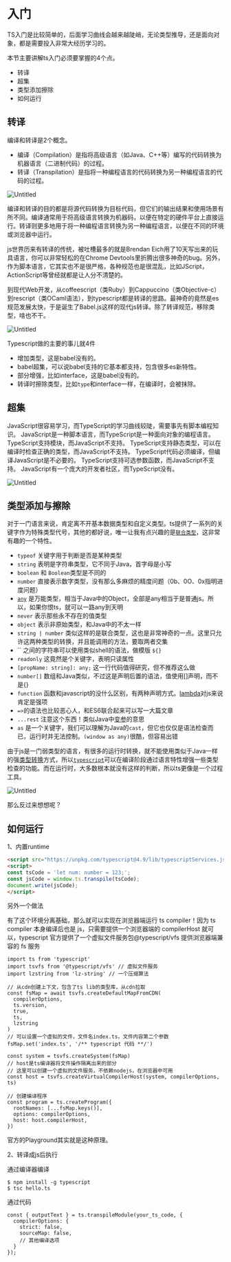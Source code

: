 # 入门

TS入门是比较简单的，后面学习曲线会越来越陡峭，无论类型推导，还是面向对象，都是需要投入非常大经历学习的。

本节主要讲解ts入门必须要掌握的4个点。

- 转译
- 超集
- 类型添加擦除
- 如何运行

## 转译

编译和转译是2个概念。

- 编译（Compilation）是指将高级语言（如Java、C++等）编写的代码转换为机器语言（二进制代码）的过程。
- 转译（Transpilation）是指将一种编程语言的代码转换为另一种编程语言的代码的过程。

![Untitled](img/Untitled%207.png)

编译和转译的目的都是将源代码转换为目标代码，但它们的输出结果和使用场景有所不同。编译通常用于将高级语言转换为机器码，以便在特定的硬件平台上直接运行。转译则更多地用于将一种编程语言转换为另一种编程语言，以便在不同的环境或浏览器中运行。

js世界历来有转译的传统，被吐槽最多的就是Brendan Eich用了10天写出来的玩具语言，你可以非常轻松的在Chrome Devtools里折腾出很多神奇的bug。另外，作为脚本语言，它其实也不是很严格，各种规范也是很混乱，比如JScript，ActionScript等曾经就都是让人分不清楚的。

到现代Web开发，从coffeescript（类Ruby）到Cappuccino（类Objective-c）到rescript（类OCaml语法），到typescript都是转译的思路。最神奇的竟然是es规范发展太快，于是诞生了Babel.js这样的现代js转译。除了转译规范，移除类型，啥也不干。

![Untitled](img/Untitled%208.png)

Typescript做的主要的事儿就4件

- 增加类型，这是babel没有的。
- babel超集，可以说babel支持的它基本都支持，包含很多es新特性。
- 部分增强，比如interface，这是babel没有的。
- 转译时擦除类型，比如`type`和interface一样，在编译时，会被抹除。

## 超集

JavaScript很容易学习，而TypeScript的学习曲线较陡，需要事先有脚本编程知识。
JavaScript是一种脚本语言，而TypeScript是一种面向对象的编程语言。
TypeScript支持模块，而JavaScript不支持。
TypeScript支持静态类型，可以在编译时检查正确的类型，而JavaScript不支持。
TypeScript代码必须编译，但编译JavaScript是不必要的。
TypeScript支持可选参数函数，而JavaScript不支持。
JavaScript有一个庞大的开发者社区，而TypeScript没有。

![Untitled](img/Untitled%209.png)

## 类型添加与擦除

对于一门语言来说，肯定离不开基本数据类型和自定义类型。ts提供了一系列的关键字作为特殊类型代号，其他的都好说，唯一让我有点兴趣的是[`联合类型`](https://www.zhihu.com/search?q=%E8%81%94%E5%90%88%E7%B1%BB%E5%9E%8B&search_source=Entity&hybrid_search_source=Entity&hybrid_search_extra=%7B%22sourceType%22%3A%22answer%22%2C%22sourceId%22%3A3126865898%7D)，这非常有趣的一个特性。

- `typeof` 关键字用于判断是否是某种类型
- `string` 表明是字符串类型，它不同于Java，首字母是小写
- `boolean` 和 `Boolean`类型是不同的
- `number` 直接表示数字类型，没有那么多麻烦的精度问题（0b、0O、0x指明进度问题）
- [`any`](https://www.zhihu.com/search?q=any&search_source=Entity&hybrid_search_source=Entity&hybrid_search_extra=%7B%22sourceType%22%3A%22answer%22%2C%22sourceId%22%3A3126865898%7D) 是万能类型，相当于Java中的Object，全部是any相当于是普通js。所以，如果你恨ts，就可以一路any到天明
- `never` 表示那些永不存在的值类型
- `object` 表示非原始类型，和Java中的不太一样
- `string | number` 类似这样的是联合类型，这也是非常神奇的一点。这里只允许这两种类型的转换，并且能调用的方法，要取两者交集
- `` 之间的字符串可以使用类似shell的语法，做模版 `${}`
- `readonly` 这竟然是个关键字，表明只读属性
- `[propName: string]: any;` 这一行代码值得研究，但不推荐这么做
- `number[]` 数组和Java类似，不过这是声明后置的语法，值使用[]声明，而不是{}
- `function` 函数和javascript的没什么区别，有两种声明方式。[lambda](https://www.zhihu.com/search?q=lambda&search_source=Entity&hybrid_search_source=Entity&hybrid_search_extra=%7B%22sourceType%22%3A%22answer%22%2C%22sourceId%22%3A3126865898%7D)对js来说肯定是强项
- `=>`的语法也比较恶心人，和ES6联合起来可以写一大篇文章
- `...rest` 注意这个东西！类似Java中[变参](https://www.zhihu.com/search?q=%E5%8F%98%E5%8F%82&search_source=Entity&hybrid_search_source=Entity&hybrid_search_extra=%7B%22sourceType%22%3A%22answer%22%2C%22sourceId%22%3A3126865898%7D)的意思
- `as` 是一个关键字，我们可以理解为Java的`cast`，但它也仅仅是语法检查而已，运行时并无法控制。`(window as any)`很酷，但容易出错

由于js是一门弱类型的语言，有很多的运行时转换，就不能使用类似于Java一样的强[类型转换](https://www.zhihu.com/search?q=%E7%B1%BB%E5%9E%8B%E8%BD%AC%E6%8D%A2&search_source=Entity&hybrid_search_source=Entity&hybrid_search_extra=%7B%22sourceType%22%3A%22answer%22%2C%22sourceId%22%3A3126865898%7D)方式，所以[`typescript`](https://www.zhihu.com/search?q=typescript&search_source=Entity&hybrid_search_source=Entity&hybrid_search_extra=%7B%22sourceType%22%3A%22answer%22%2C%22sourceId%22%3A3126865898%7D)可以在编译阶段通过语言特性增强一些类型检查的功能。而在运行时，大多数根本就没有这样的判断，所以ts更像是一个过程工具。

![Untitled](img/Untitled%2010.png)

那么反过来想想呢？

## 如何运行

1、内置runtime

```html
<script src="https://unpkg.com/typescript@4.9/lib/typescriptServices.js"></script>
<script>
const tsCode = 'let num: number = 123;';
const jsCode = window.ts.transpile(tsCode);
document.write(jsCode);
</script>
```

另外一个做法

有了这个环境分离基础，那么就可以实现在浏览器端运行 ts compiler！因为 ts compiler 本身编译后也是 js，只需要提供一个浏览器端的 compilerHost 就可以，typescript 官方提供了一个虚拟文件服务包@typescript/vfs 提供浏览器端兼容的 fs 服务

```tsx
import ts from 'typescript'
import tsvfs from '@typescript/vfs' // 虚拟文件服务
import lzstring from 'lz-string' // 一个压缩算法

// 从cdn创建上下文，包含了ts lib的类型库，从cdn拉取
const fsMap = await tsvfs.createDefaultMapFromCDN(
  compilerOptions,
  ts.version,
  true,
  ts,
  lzstring
)
// 可以设置一个虚拟的文件，文件名index.ts，文件内容第二个参数
fsMap.set('index.ts', '/** typescript 代码 **/')

const system = tsvfs.createSystem(fsMap)
// host是ts编译器将文件操作隔离出来的部分
// 这里可以创建一个虚拟的文件服务，不依赖nodejs，在浏览器中可用
const host = tsvfs.createVirtualCompilerHost(system, compilerOptions, ts)

// 创建编译程序
const program = ts.createProgram({
  rootNames: [...fsMap.keys()],
  options: compilerOptions,
  host: host.compilerHost,
})
```

官方的Playground其实就是这种原理。

2、转译成js后执行

通过编译器编译

```tsx
$ npm install -g typescript
$ tsc hello.ts
```

通过代码

```tsx
const { outputText } = ts.transpileModule(your_ts_code, {
  compilerOptions: {
    strict: false,
    sourceMap: false,
    // 其他编译选项
  }
});
```
